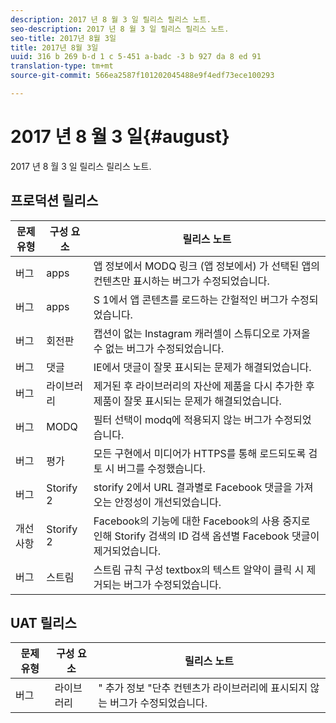 ```yaml
---
description: 2017 년 8 월 3 일 릴리스 릴리스 노트.
seo-description: 2017 년 8 월 3 일 릴리스 릴리스 노트.
seo-title: 2017년 8월 3일
title: 2017년 8월 3일
uuid: 316 b 269 b-d 1 c 5-451 a-badc -3 b 927 da 8 ed 91
translation-type: tm+mt
source-git-commit: 566ea2587f101202045488e9f4edf73ece100293

---
```



# 2017 년 8 월 3 일{#august}

2017 년 8 월 3 일 릴리스 릴리스 노트.

## 프로덕션 릴리스

| **문제 유형** | **구성 요소** | **릴리스 노트** |
|---|---|---|
| 버그 | apps | 앱 정보에서 MODQ 링크 (앱 정보에서) 가 선택된 앱의 컨텐츠만 표시하는 버그가 수정되었습니다. |
| 버그 | apps | S 1에서 앱 콘텐츠를 로드하는 간헐적인 버그가 수정되었습니다. |
| 버그 | 회전판 | 캡션이 없는 Instagram 캐러셀이 스튜디오로 가져올 수 없는 버그가 수정되었습니다. |
| 버그 | 댓글 | IE에서 댓글이 잘못 표시되는 문제가 해결되었습니다. |
| 버그 | 라이브러리 | 제거된 후 라이브러리의 자산에 제품을 다시 추가한 후 제품이 잘못 표시되는 문제가 해결되었습니다. |
| 버그 | MODQ | 필터 선택이 modq에 적용되지 않는 버그가 수정되었습니다. |
| 버그 | 평가 | 모든 구현에서 미디어가 HTTPS를 통해 로드되도록 검토 시 버그를 수정했습니다. |
| 버그 | Storify 2 | storify 2에서 URL 결과별로 Facebook 댓글을 가져오는 안정성이 개선되었습니다. |
| 개선 사항 | Storify 2 | Facebook의 기능에 대한 Facebook의 사용 중지로 인해 Storify 검색의 ID 검색 옵션별 Facebook 댓글이 제거되었습니다. |
| 버그 | 스트림 | 스트림 규칙 구성 textbox의 텍스트 알약이 클릭 시 제거되는 버그가 수정되었습니다. |

## UAT 릴리스

| **문제 유형** | **구성 요소** | **릴리스 노트** |
|---|---|---|
| 버그 | 라이브러리 | " 추가 정보 "단추 컨텐츠가 라이브러리에 표시되지 않는 버그가 수정되었습니다. |


